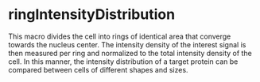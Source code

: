 # ringIntensityDistribution
This macro divides the cell into rings of identical area that converge towards the nucleus center. The intensity density of the interest signal is then measured per ring and normalized to the total intensity density of the cell. In this manner, the intensity distribution of a target protein can be compared between cells of different shapes and sizes. 
